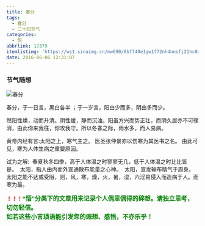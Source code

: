 ```yaml
---
title: 春分
tags:
  - 春分
  - 二十四节气
categories:
  - 悟
abbrlink: 17379
itemlistimg: 'https://ws1.sinaimg.cn/mw690/8bf740e1gw1f72nh4nnsfj21hc0xc4qp.jpg'
date: 2016-06-06 12:31:07
---
```

### 节气随想
![春分](https://ws1.sinaimg.cn/mw690/8bf740e1gw1f72nh4nnsfj21hc0xc4qp.jpg)

春分，于一日言，黑白各半 ；于一岁言，阳由少而多，阴由多而少。&nbsp;

然阳性燥，动而升清。阴性缓，静而沉浊。阳虽方兴而势正壮，而阴久居亦不可骤消，由此你来我往，你攻我守。所以冬春之际，雨水多，而人易病。&nbsp;

黄帝内经有言:太阳之上，寒气主之。
医圣张仲景亦以伤寒为其医书之名。
由此可见，寒为人体生病之重要原因。&nbsp;

试为之解:&nbsp; 
春夏秋冬四季，高于人体温之时寥寥无几，低于人体温之时比比皆是。&nbsp; 
太阳，指人由内而外宣通散布能量之心神。&nbsp; 
太阳，宣发输布精气于周身。太阳之能不达或受阻，则，风，寒，燥，火，暑，湿，六淫易侵入而造病于人。而寒为最。&nbsp;  


**<font color=red>！！！</font><font color=green face=微软雅黑 size=3>“悟”分类下的文章用来记录个人偶思偶得的碎想。请独立思考，切勿轻信。  
如若这些小言琐语能引发您的遐想、感悟，不亦乐乎！</font>**